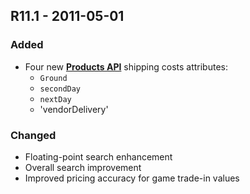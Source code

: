 ## R11.1 - 2011-05-01

### Added
- Four new **[Products API](https://bestbuyapis.github.io/api-documentation/#products-api)** shipping costs attributes:
  - `Ground` 
  - `secondDay`
  - `nextDay` 
  - 'vendorDelivery'
### Changed
- Floating-point search enhancement
- Overall search improvement
- Improved pricing accuracy for game trade-in values
